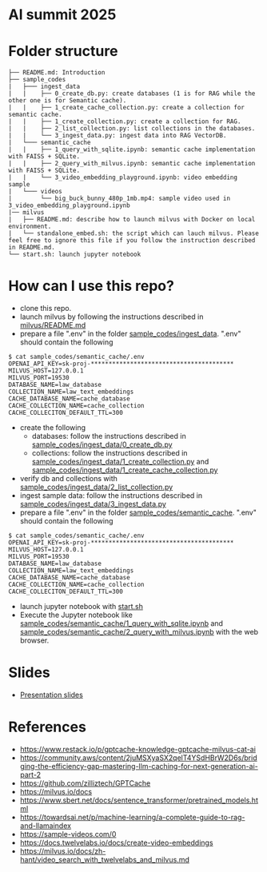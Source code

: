 # AI summit 2025
# Folder structure
```
├── README.md: Introduction
├── sample_codes
|   ├─── ingest_data
|   |    ├── 0_create_db.py: create databases (1 is for RAG while the other one is for Semantic cache).
|   |    ├── 1_create_cache_collection.py: create a collection for semantic cache.
|   |    ├── 1_create_collection.py: create a collection for RAG. 
|   |    ├── 2_list_collection.py: list collections in the databases. 
|   |    └── 3_ingest_data.py: ingest data into RAG VectorDB.
|   └─── semantic_cache
|   |    ├── 1_query_with_sqlite.ipynb: semantic cache implementation with FAISS + SQLite.
|   |    ├── 2_query_with_milvus.ipynb: semantic cache implementation with FAISS + SQLite.
|   |    └── 3_video_embedding_playground.ipynb: video embedding sample
|   └─── videos
|        └── big_buck_bunny_480p_1mb.mp4: sample video used in 3_video_embedding_playground.ipynb
|── milvus
|   ├── README.md: describe how to launch milvus with Docker on local environment.
|   └── standalone_embed.sh: the script which can lauch milvus. Please feel free to ignore this file if you follow the instruction described in README.md.
└── start.sh: launch jupyter notebook

```
# How can I use this repo?
- clone this repo.
- launch milvus by following the instructions described in [milvus/README.md](milvus/README.md)
- prepare a file ".env" in the folder [sample_codes/ingest_data](sample_codes/ingest_data). ".env" should contain the following
```
$ cat sample_codes/semantic_cache/.env
OPENAI_API_KEY=sk-proj-****************************************
MILVUS_HOST=127.0.0.1
MILVUS_PORT=19530
DATABASE_NAME=law_database
COLLECTION_NAME=law_text_embeddings
CACHE_DATABASE_NAME=cache_database
CACHE_COLLECTION_NAME=cache_collection
CACHE_COLLECITON_DEFAULT_TTL=300

```

- create the following
  - databases: follow the instructions described in [sample_codes/ingest_data/0_create_db.py](sample_codes/ingest_data/0_create_db.py)
  - collections: follow the instructions described in [sample_codes/ingest_data/1_create_collection.py](sample_codes/ingest_data/1_create_collection.py) and [sample_codes/ingest_data/1_create_cache_collection.py](sample_codes/ingest_data/1_create_cache_collection.py)
- verify db and collections with [sample_codes/ingest_data/2_list_collection.py](sample_codes/ingest_data/2_list_collection.py)
- ingest sample data: follow the instructions described in [sample_codes/ingest_data/3_ingest_data.py](sample_codes/ingest_data/3_ingest_data.py)
- prepare a file ".env" in the folder [sample_codes/semantic_cache](sample_codes/semantic_cache). ".env" should contain the following
```
$ cat sample_codes/semantic_cache/.env
OPENAI_API_KEY=sk-proj-****************************************
MILVUS_HOST=127.0.0.1
MILVUS_PORT=19530
DATABASE_NAME=law_database
COLLECTION_NAME=law_text_embeddings
CACHE_DATABASE_NAME=cache_database
CACHE_COLLECTION_NAME=cache_collection
CACHE_COLLECITON_DEFAULT_TTL=300

```
- launch jupyter notebook with [start.sh](start.sh)
- Execute the Jupyter notebook like [sample_codes/semantic_cache/1_query_with_sqlite.ipynb](sample_codes/semantic_cache/1_query_with_sqlite.ipynb) and [sample_codes/semantic_cache/2_query_with_milvus.ipynb]([sample_codes/semantic_cache/2_query_with_milvus.ipynb) with the web browser.
# Slides
- [Presentation slides](https://gamma.app/docs/LLM-semantic-cache-dxqy891owffkt81?mode=doc)
# References
- https://www.restack.io/p/gptcache-knowledge-gptcache-milvus-cat-ai
- https://community.aws/content/2juMSXyaSX2qelT4YSdHBrW2D6s/bridging-the-efficiency-gap-mastering-llm-caching-for-next-generation-ai-part-2
- https://github.com/zilliztech/GPTCache
- https://milvus.io/docs
- https://www.sbert.net/docs/sentence_transformer/pretrained_models.html
- https://towardsai.net/p/machine-learning/a-complete-guide-to-rag-and-llamaindex
- https://sample-videos.com/0
- https://docs.twelvelabs.io/docs/create-video-embeddings
- https://milvus.io/docs/zh-hant/video_search_with_twelvelabs_and_milvus.md
